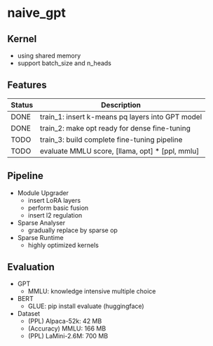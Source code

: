 # naive_gpt

## Kernel
+ using shared memory
+ support batch_size and n_heads


## Features
| Status | Description                                      |
| ------ | ------------------------------------------------ |
| DONE   | train_1: insert k-means pq layers into GPT model |
| DONE   | train_2: make opt ready for dense fine-tuning    |
| TODO   | train_3: build complete fine-tuning pipeline     |
| TODO   | evaluate MMLU score, [llama, opt] * [ppl, mmlu]  |


## Pipeline
+ Module Upgrader
  + insert LoRA layers
  + perform basic fusion
  + insert l2 regulation
+ Sparse Analyser
  + gradually replace by sparse op
+ Sparse Runtime
  + highly optimized kernels


## Evaluation
+ GPT
  + MMLU: knowledge intensive multiple choice
+ BERT
  + GLUE: pip install evaluate (huggingface)
+ Dataset
  + (PPL) Alpaca-52k: 42 MB
  + (Accuracy) MMLU: 166 MB
  + (PPL) LaMini-2.6M: 700 MB
